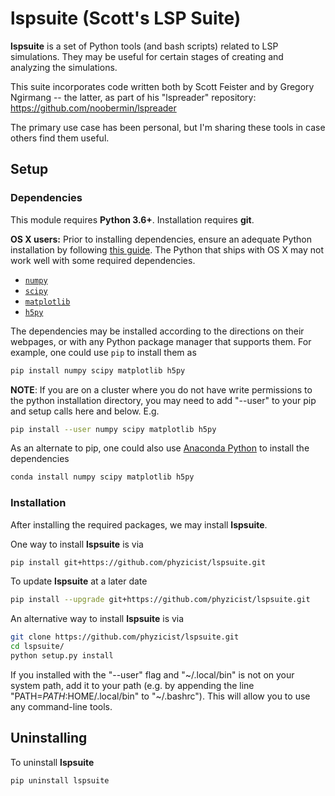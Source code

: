 
# lspsuite (Scott's LSP Suite)

**lspsuite** is a set of Python tools (and bash scripts) related to LSP simulations. They may be useful for certain stages of creating and analyzing the simulations.

This suite incorporates code written both by Scott Feister and by Gregory Ngirmang -- the latter, as part of his "lspreader" repository: https://github.com/noobermin/lspreader

The primary use case has been personal, but I'm sharing these tools in case others find them useful.

## Setup

### Dependencies
This module requires **Python 3.6+**. Installation requires **git**.

**OS X users:** Prior to installing dependencies, ensure an adequate Python installation by following [this guide](https://matplotlib.org/faq/installing_faq.html#osx-notes). The Python that ships with OS X may not work well with some required dependencies.

* [`numpy`](http://www.numpy.org/)
* [`scipy`](https://www.scipy.org/)
* [`matplotlib`](https://matplotlib.org/)
* [`h5py`](https://www.h5py.org/)

The dependencies may be installed according to the directions on 
their webpages, or with any Python
package manager that supports them. For example, one could use `pip` to install
them as
 ```bash
pip install numpy scipy matplotlib h5py
```

**NOTE**: If you are on a cluster where you do not have write permissions to the python installation directory, you may need to add "--user" to your pip and setup calls here and below. E.g.
```bash
pip install --user numpy scipy matplotlib h5py
```

As an alternate to pip, one could also use [Anaconda Python](https://anaconda.org/anaconda/python) to
install the dependencies
```bash
conda install numpy scipy matplotlib h5py
```

### Installation
After installing the required packages, we may install **lspsuite**.

One way to install **lspsuite** is via
```bash
pip install git+https://github.com/phyzicist/lspsuite.git
```

To update **lspsuite** at a later date
```bash
pip install --upgrade git+https://github.com/phyzicist/lspsuite.git
```

An alternative way to install **lspsuite** is via
```bash
git clone https://github.com/phyzicist/lspsuite.git
cd lspsuite/
python setup.py install
```

If you installed with the "--user" flag and "~/.local/bin" is not on your system path, add it to your path (e.g. by appending the line "PATH=$PATH:$HOME/.local/bin" to "~/.bashrc"). This will allow you to use any command-line tools.
 
## Uninstalling

To uninstall **lspsuite**
```shell
pip uninstall lspsuite
```

